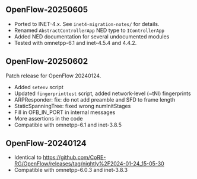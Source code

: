 OpenFlow-20250605
-----------------

* Ported to INET-4.x. See `inet4-migration-notes/` for details.
* Renamed `AbstractControllerApp` NED type to `IControllerApp`
* Added NED documentation for several undocumented modules
* Tested with omnetpp-6.1 and inet-4.5.4 and 4.4.2.


OpenFlow-20250602
-----------------

Patch release for OpenFlow 20240124.

* Added `setenv` script
* Updated `fingerprinttest` script, added network-level (~tNl) fingerprints
* ARPResponder: fix: do not add preamble and SFD to frame length
* StaticSpanningTree: fixed wrong numInitStages
* Fill in OFB_IN_PORT in internal messages
* More assertions in the code
* Compatible with omnetpp-6.1 and inet-3.8.5


OpenFlow-20240124
-----------------

* Identical to https://github.com/CoRE-RG/OpenFlow/releases/tag/nightly%2F2024-01-24_15-05-30
* Compatible with omnetpp-6.0.3 and inet-3.8.3
